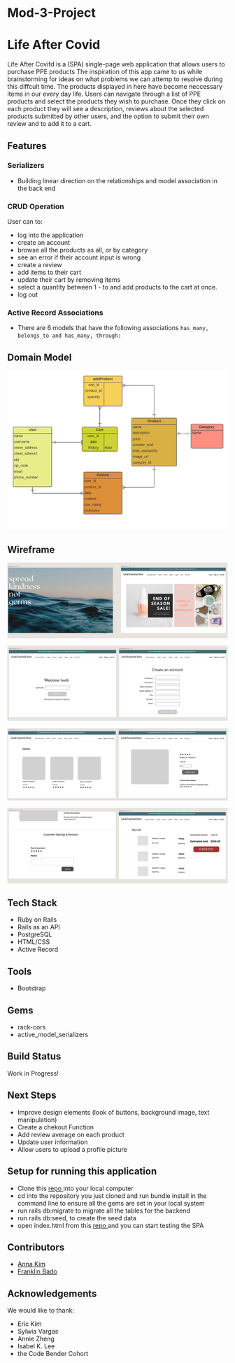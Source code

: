 # Mod-3-Project

# Life After Covid

Life After Covifd is a (SPA) single-page web application that allows users to purchase PPE products
The inspiration of this app came to us while brainstorming for ideas on what problems we can attemp to resolve during this diffcult time. The products displayed in here have become neccessary items in our every day life.
Users can navigate through a list of PPE products and select the products they wish to purchase. Once they click on each product they will see a description, reviews about the selected products submitted by other users, and the option to submit their own review and to add it to a cart.
## Features
### Serializers
 * Building linear direction on the relationships and model association in the back end 
### CRUD Operation
 User can to:
  * log into the application
  * create an account
  * browse all the products as all, or by category
  * see an error if their account input is wrong
  * create a review
  * add items to their cart 
  * update their cart by removing items 
  * select a quantity between 1 - to and add products to the cart at once.
  * log out 
### Active Record Associations
 * There are 6 models that have the following associations ```has_many, belongs_to and has_many, through: ```
## Domain Model

<img src='FRONTEND/image/ERD.png'> </img>

## Wireframe

<img src='FRONTEND/image/wireframe1.png'> </img>

<img src='FRONTEND/image/wireframe4.png'> </img>

<img src='FRONTEND/image/wireframe2.png'> </img>

<img src='FRONTEND/image/wireframe3.png'> </img>


## Tech Stack
 * Ruby on Rails
 * Rails as an API
 * PostgreSQL
 * HTML/CSS
 * Active Record
## Tools
 * Bootstrap
## Gems 
 * rack-cors
 * active_model_serializers
## Build Status
 Work in Progress!
## Next Steps
 * Improve design elements (look of buttons, background image, text manipulation)
 * Create a chekout Function
 * Add review average on each product
 * Update user information
 * Allow users to upload a profile picture
 
 ## Setup for running this application
 
 * Clone this <a href = "https://github.com/fbado66/Mod_3-back-end-Api"> repo </a> into your local computer
 * cd into the repository you just cloned and run bundle install in the command line to ensure all the gems are set in your local system 
 * run rails db:migrate to migrate all the tables for the backend 
 * run rails db:seed, to create the seed data
 * open index.html from this <a href = "https://github.com/iannakim/Mod-3-Project"> repo </a> and you can start testing the SPA
 
 
## Contributors
 * [Anna Kim](https://github.com/iannakim)
 * [Franklin Bado](https://github.com/fbado66)
## Acknowledgements
 We would like to thank:
  * Eric Kim
  * Sylwia Vargas
  * Annie Zheng
  * Isabel K. Lee
  * the Code Bender Cohort
